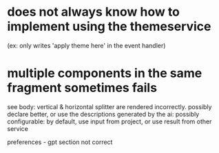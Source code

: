 # does not always know how to implement using the themeservice 
(ex: only writes 'apply theme here' in the event handler)
# multiple components in the same fragment sometimes fails
see body: vertical & horizontal splitter are rendered incorrectly. possibly declare better, or use the descriptions generated by the ai: possibly configurable: by default, use input from project, or use result from other service

preferences - gpt section not correct